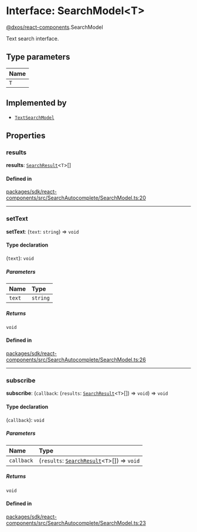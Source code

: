 # Interface: SearchModel<T\>

[@dxos/react-components](../modules/dxos_react_components.md).SearchModel

Text search interface.

## Type parameters

| Name |
| :------ |
| `T` |

## Implemented by

- [`TextSearchModel`](../classes/dxos_react_components.TextSearchModel.md)

## Properties

### results

 **results**: [`SearchResult`](../types/dxos_react_components.SearchResult.md)<`T`\>[]

#### Defined in

[packages/sdk/react-components/src/SearchAutocomplete/SearchModel.ts:20](https://github.com/dxos/dxos/blob/db8188dae/packages/sdk/react-components/src/SearchAutocomplete/SearchModel.ts#L20)

___

### setText

 **setText**: (`text`: `string`) => `void`

#### Type declaration

(`text`): `void`

##### Parameters

| Name | Type |
| :------ | :------ |
| `text` | `string` |

##### Returns

`void`

#### Defined in

[packages/sdk/react-components/src/SearchAutocomplete/SearchModel.ts:26](https://github.com/dxos/dxos/blob/db8188dae/packages/sdk/react-components/src/SearchAutocomplete/SearchModel.ts#L26)

___

### subscribe

 **subscribe**: (`callback`: (`results`: [`SearchResult`](../types/dxos_react_components.SearchResult.md)<`T`\>[]) => `void`) => `void`

#### Type declaration

(`callback`): `void`

##### Parameters

| Name | Type |
| :------ | :------ |
| `callback` | (`results`: [`SearchResult`](../types/dxos_react_components.SearchResult.md)<`T`\>[]) => `void` |

##### Returns

`void`

#### Defined in

[packages/sdk/react-components/src/SearchAutocomplete/SearchModel.ts:23](https://github.com/dxos/dxos/blob/db8188dae/packages/sdk/react-components/src/SearchAutocomplete/SearchModel.ts#L23)
